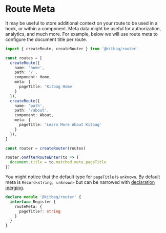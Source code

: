 # Route Meta

It may be useful to store additional context on your route to be used in a hook, or within a component. Meta data might be useful for authorization, analytics, and much more. For example, below we will use route meta to configure the document title per route.

```ts
import { createRoute, createRouter } from '@kitbag/router'

const routes = [
  createRoute({ 
    name: 'home',
    path: '/',
    component: Home,
    meta: {
      pageTitle: 'Kitbag Home'
    }
  }),
  createRoute({ 
    name: 'path',
    path: '/about',
    component: About,
    meta: {
      pageTitle: 'Learn More About Kitbag'
    }
  }),
]

const router = createRouter(routes)

router.onAfterRouteEnter(to => {
  document.title = to.matched.meta.pageTitle
})
```

You might notice that the default type for `pageTitle` is `unknown`. By default meta is `Record<string, unknown>` but can be narrowed with [declaration merging](https://www.typescriptlang.org/docs/handbook/declaration-merging.html).

```ts
declare module '@kitbag/router' {
  interface Register {
    routeMeta: {
      pageTitle?: string
    }
  }
}
```
